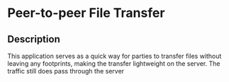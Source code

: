 Peer-to-peer File Transfer
=========================

Description
------------
This application serves as a quick way for parties to transfer files without leaving any footprints, making the transfer lightweight on the server.
The traffic still does pass through the server
